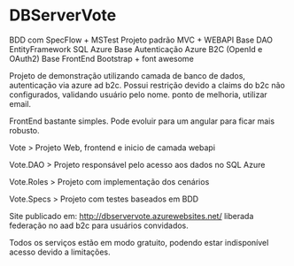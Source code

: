 # DBServerVote
BDD com SpecFlow + MSTest
Projeto padrão MVC + WEBAPI
Base DAO EntityFramework SQL Azure
Base Autenticação Azure B2C (OpenId e OAuth2)
Base FrontEnd Bootstrap + font awesome


Projeto de demonstração utilizando camada de banco de dados, autenticação via azure ad b2c.
Possui restrição devido a claims do b2c não configurados, validando usuário pelo nome. ponto de melhoria, utilizar email.

FrontEnd bastante simples. Pode evoluir para um angular para ficar mais robusto.

Vote > Projeto Web, frontend e inicio de camada webapi

Vote.DAO > Projeto responsável pelo acesso aos dados no SQL Azure

Vote.Roles > Projeto com implementação dos cenários

Vote.Specs > Projeto com testes baseados em BDD


Site publicado em:
  http://dbservervote.azurewebsites.net/
liberada federação no aad b2c para usuários convidados.

Todos os serviços estão em modo gratuito, podendo estar indisponível acesso devido a limitações.
